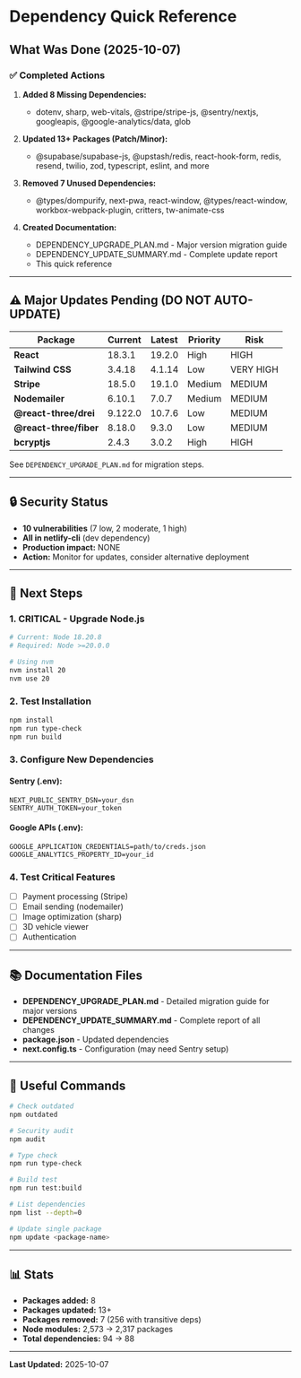 # Dependency Quick Reference

## What Was Done (2025-10-07)

### ✅ Completed Actions

1. **Added 8 Missing Dependencies:**
   - dotenv, sharp, web-vitals, @stripe/stripe-js, @sentry/nextjs, googleapis, @google-analytics/data, glob

2. **Updated 13+ Packages (Patch/Minor):**
   - @supabase/supabase-js, @upstash/redis, react-hook-form, redis, resend, twilio, zod, typescript, eslint, and more

3. **Removed 7 Unused Dependencies:**
   - @types/dompurify, next-pwa, react-window, @types/react-window, workbox-webpack-plugin, critters, tw-animate-css

4. **Created Documentation:**
   - DEPENDENCY_UPGRADE_PLAN.md - Major version migration guide
   - DEPENDENCY_UPDATE_SUMMARY.md - Complete update report
   - This quick reference

---

## ⚠️ Major Updates Pending (DO NOT AUTO-UPDATE)

| Package | Current | Latest | Priority | Risk |
|---------|---------|--------|----------|------|
| **React** | 18.3.1 | 19.2.0 | High | HIGH |
| **Tailwind CSS** | 3.4.18 | 4.1.14 | Low | VERY HIGH |
| **Stripe** | 18.5.0 | 19.1.0 | Medium | MEDIUM |
| **Nodemailer** | 6.10.1 | 7.0.7 | Medium | MEDIUM |
| **@react-three/drei** | 9.122.0 | 10.7.6 | Low | MEDIUM |
| **@react-three/fiber** | 8.18.0 | 9.3.0 | Low | MEDIUM |
| **bcryptjs** | 2.4.3 | 3.0.2 | High | HIGH |

See `DEPENDENCY_UPGRADE_PLAN.md` for migration steps.

---

## 🔒 Security Status

- **10 vulnerabilities** (7 low, 2 moderate, 1 high)
- **All in netlify-cli** (dev dependency)
- **Production impact:** NONE
- **Action:** Monitor for updates, consider alternative deployment

---

## 🚀 Next Steps

### 1. CRITICAL - Upgrade Node.js
```bash
# Current: Node 18.20.8
# Required: Node >=20.0.0

# Using nvm
nvm install 20
nvm use 20
```

### 2. Test Installation
```bash
npm install
npm run type-check
npm run build
```

### 3. Configure New Dependencies

#### Sentry (.env):
```
NEXT_PUBLIC_SENTRY_DSN=your_dsn
SENTRY_AUTH_TOKEN=your_token
```

#### Google APIs (.env):
```
GOOGLE_APPLICATION_CREDENTIALS=path/to/creds.json
GOOGLE_ANALYTICS_PROPERTY_ID=your_id
```

### 4. Test Critical Features
- [ ] Payment processing (Stripe)
- [ ] Email sending (nodemailer)
- [ ] Image optimization (sharp)
- [ ] 3D vehicle viewer
- [ ] Authentication

---

## 📚 Documentation Files

- **DEPENDENCY_UPGRADE_PLAN.md** - Detailed migration guide for major versions
- **DEPENDENCY_UPDATE_SUMMARY.md** - Complete report of all changes
- **package.json** - Updated dependencies
- **next.config.ts** - Configuration (may need Sentry setup)

---

## 🔄 Useful Commands

```bash
# Check outdated
npm outdated

# Security audit
npm audit

# Type check
npm run type-check

# Build test
npm run test:build

# List dependencies
npm list --depth=0

# Update single package
npm update <package-name>
```

---

## 📊 Stats

- **Packages added:** 8
- **Packages updated:** 13+
- **Packages removed:** 7 (256 with transitive deps)
- **Node modules:** 2,573 → 2,317 packages
- **Total dependencies:** 94 → 88

---

**Last Updated:** 2025-10-07
